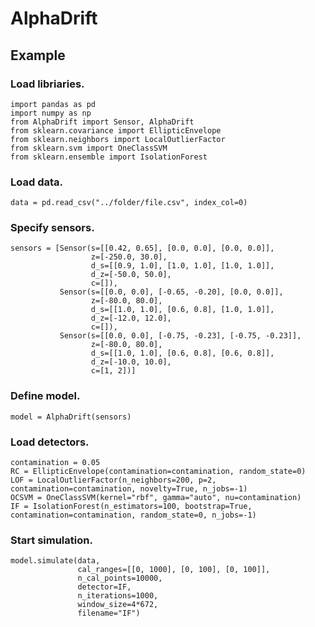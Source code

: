 # AlphaDrift

## Example

### Load libriaries.

    import pandas as pd
    import numpy as np
    from AlphaDrift import Sensor, AlphaDrift
    from sklearn.covariance import EllipticEnvelope
    from sklearn.neighbors import LocalOutlierFactor
    from sklearn.svm import OneClassSVM
    from sklearn.ensemble import IsolationForest
    
### Load data.

    data = pd.read_csv("../folder/file.csv", index_col=0)

### Specify sensors.

    sensors = [Sensor(s=[[0.42, 0.65], [0.0, 0.0], [0.0, 0.0]],
                      z=[-250.0, 30.0],
                      d_s=[[0.9, 1.0], [1.0, 1.0], [1.0, 1.0]],
                      d_z=[-50.0, 50.0],
                      c=[]), 
               Sensor(s=[[0.0, 0.0], [-0.65, -0.20], [0.0, 0.0]],
                      z=[-80.0, 80.0],
                      d_s=[[1.0, 1.0], [0.6, 0.8], [1.0, 1.0]],
                      d_z=[-12.0, 12.0],
                      c=[]), 
               Sensor(s=[[0.0, 0.0], [-0.75, -0.23], [-0.75, -0.23]],
                      z=[-80.0, 80.0],
                      d_s=[[1.0, 1.0], [0.6, 0.8], [0.6, 0.8]],
                      d_z=[-10.0, 10.0],
                      c=[1, 2])]

### Define model.
    
    model = AlphaDrift(sensors)

### Load detectors.

    contamination = 0.05
    RC = EllipticEnvelope(contamination=contamination, random_state=0)
    LOF = LocalOutlierFactor(n_neighbors=200, p=2, contamination=contamination, novelty=True, n_jobs=-1)
    OCSVM = OneClassSVM(kernel="rbf", gamma="auto", nu=contamination)
    IF = IsolationForest(n_estimators=100, bootstrap=True, contamination=contamination, random_state=0, n_jobs=-1)

### Start simulation.

    model.simulate(data, 
                   cal_ranges=[[0, 1000], [0, 100], [0, 100]],
                   n_cal_points=10000,
                   detector=IF, 
                   n_iterations=1000,
                   window_size=4*672,
                   filename="IF")
